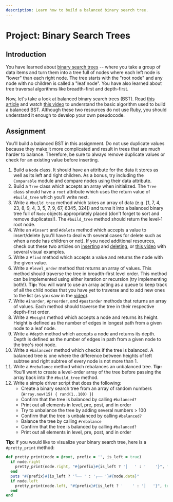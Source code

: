 ```yaml
---
description: Learn how to build a balanced binary search tree.
---
```


# Project: Binary Search Trees

## Introduction

You have learned about [binary search trees](http://en.wikipedia.org/wiki/Binary_search_tree) -- where you take a group of data items and turn them into a tree full of nodes where each left node is "lower" than each right node. The tree starts with the "root node" and any node with no children is called a "leaf node". You have also learned about tree traversal algorithms like breadth-first and depth-first.

Now, let's take a look at balanced binary search trees \(BST\). Read [this article](https://www.geeksforgeeks.org/sorted-array-to-balanced-bst/) and watch [this video](https://youtu.be/VCTP81Ij-EM) to understand the basic algorithm used to build a balanced BST. Although these two resources do not use Ruby, you should understand it enough to develop your own pseudocode.

## Assignment

You'll build a balanced BST in this assignment. Do not use duplicate values because they make it more complicated and result in trees that are much harder to balance. Therefore, be sure to always remove duplicate values or check for an existing value before inserting.

1. Build a `Node` class. It should have an attribute for the data it stores as well as its left and right children. As a bonus, try including the `Comparable` module and compare nodes using their data attribute.
2. Build a `Tree` class which accepts an array when initialized. The `Tree` class should have a `root` attribute which uses the return value of `#build_tree` which you'll write next.
3. Write a `#build_tree` method which takes an array of data \(e.g. \[1, 7, 4, 23, 8, 9, 4, 3, 5, 7, 9, 67, 6345, 324\]\) and turns it into a balanced binary tree full of `Node` objects appropriately placed \(don't forget to sort and remove duplicates!\). The `#build_tree` method should return the level-1 root node.
4. Write an `#insert` and `#delete` method which accepts a value to insert/delete \(you'll have to deal with several cases for delete such as when a node has children or not\). If you need additional resources, check out these two articles on [inserting](https://www.geeksforgeeks.org/binary-search-tree-set-1-search-and-insertion/?ref=lbp) and [deleting](https://www.geeksforgeeks.org/binary-search-tree-set-2-delete/?ref=lbp), or [this video](https://youtu.be/wcIRPqTR3Kc) with several visual examples.
5. Write a `#find` method which accepts a value and returns the node with the given value.
6. Write a `#level_order` method that returns an array of values. This method should traverse the tree in breadth-first level order. This method can be implemented using either iteration or recursion \(try implementing both!\). **Tip:** You will want to use an array acting as a queue to keep track of all the child nodes that you have yet to traverse and to add new ones to the list \(as you saw in the [video](https://www.youtube.com/watch?v=86g8jAQug04)\).
7. Write `#inorder`, `#preorder`, and `#postorder` methods that returns an array of values. Each method should traverse the tree in their respective depth-first order.
8. Write a `#height` method which accepts a node and returns its height. Height is defined as the number of edges in longest path from a given node to a leaf node.
9. Write a `#depth` method which accepts a node and returns its depth. Depth is defined as the number of edges in path from a given node to the tree's root node.
10. Write a `#balanced?` method which checks if the tree is balanced. A balanced tree is one where the difference between heights of left subtree and right subtree of every node is not more than 1.
11. Write a `#rebalance` method which rebalances an unbalanced tree. **Tip:** You'll want to create a level-order array of the tree before passing the array back into the `#build_tree` method.
12. Write a simple driver script that does the following:
    - Create a binary search tree from an array of random numbers \(`Array.new(15) { rand(1..100) }`\)
    - Confirm that the tree is balanced by calling `#balanced?`
    - Print out all elements in level, pre, post, and in order
    - Try to unbalance the tree by adding several numbers &gt; 100
    - Confirm that the tree is unbalanced by calling `#balanced?`
    - Balance the tree by calling `#rebalance`
    - Confirm that the tree is balanced by calling `#balanced?`
    - Print out all elements in level, pre, post, and in order

**Tip:** If you would like to visualize your binary search tree, here is a `#pretty_print` method:

```ruby
def pretty_print(node = @root, prefix = '', is_left = true)
  if node.right
    pretty_print(node.right, "#{prefix}#{is_left ? '│   ' : '    '}", false)
  end
  puts "#{prefix}#{is_left ? '└── ' : '┌── '}#{node.data}"
  if node.left
    pretty_print(node.left, "#{prefix}#{is_left ? '    ' : '│   '}", true)
  end
end
```
